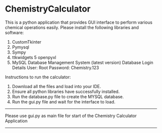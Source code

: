 # ChemistryCalculator
This is a python application that provides GUI interface to perform various chemical operations easily.
Please install the following libraries and software:
1. CustomTkinter
2. Pymysql
3. Sympy
4. ttkwidgets
5  openpyxl
6. MySQL Database Management System (latest version)
Database Login Details
User: Root
Password: Chemistry.123

Instructions to run the calculator:
1. Download all the files and load into your IDE.
2. Ensure all python libraries have successfully installed.
3. Run the database.py file to create the MYSQL database.
4. Run the gui.py file and wait for the interface to load.


*********************************************************************************
Please use gui.py as main file for start of the Chemistry Calculator Application
*********************************************************************************
